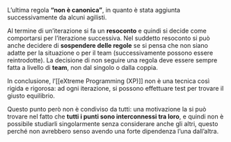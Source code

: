 L’ultima regola **“non è canonica”**, in quanto è stata aggiunta successivamente da alcuni agilisti.

Al termine di un’iterazione si fa un **resoconto** e quindi si decide come comportarsi per l’iterazione successiva. Nel suddetto resoconto si può anche decidere di **sospendere delle regole** se si pensa che non siano adatte per la situazione o per il team (successivamente possono essere reintrodotte). La decisione di non seguire una regola deve essere sempre fatta a livello di **team**, non dal singolo o dalla coppia.

In conclusione, l’[[eXtreme Programming (XP)]] non è una tecnica così rigida e rigorosa: ad ogni iterazione, si possono effettuare test per trovare il giusto equilibrio.

Questo punto però non è condiviso da tutti: una motivazione la si può trovare nel fatto che **tutti i punti sono interconnessi tra loro**, e quindi non è possibile studiarli singolarmente senza considerare anche gli altri, questo perché non avrebbero senso avendo una forte dipendenza l’una dall’altra.